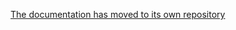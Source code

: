 [The documentation has moved to its own
repository](https://github.com/tootsuite/documentation/blob/master/Running-Mastodon/Production-guide.md)
